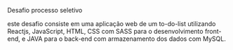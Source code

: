 Desafio processo seletivo

este desafio consiste em uma aplicação web de um to-do-list utilizando Reactjs, JavaScript, HTML, CSS com SASS para o desenvolvimento front-end,
e JAVA para o back-end com armazenamento dos dados com MySQL.


